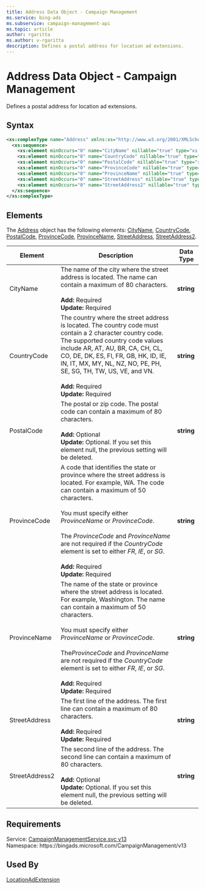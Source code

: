 ```yaml
---
title: Address Data Object - Campaign Management
ms.service: bing-ads
ms.subservice: campaign-management-api
ms.topic: article
author: rgaritta
ms.author: v-rgaritta
description: Defines a postal address for location ad extensions.
---
```

# Address Data Object - Campaign Management
Defines a postal address for location ad extensions.

## Syntax
```xml
<xs:complexType name="Address" xmlns:xs="http://www.w3.org/2001/XMLSchema">
  <xs:sequence>
    <xs:element minOccurs="0" name="CityName" nillable="true" type="xs:string" />
    <xs:element minOccurs="0" name="CountryCode" nillable="true" type="xs:string" />
    <xs:element minOccurs="0" name="PostalCode" nillable="true" type="xs:string" />
    <xs:element minOccurs="0" name="ProvinceCode" nillable="true" type="xs:string" />
    <xs:element minOccurs="0" name="ProvinceName" nillable="true" type="xs:string" />
    <xs:element minOccurs="0" name="StreetAddress" nillable="true" type="xs:string" />
    <xs:element minOccurs="0" name="StreetAddress2" nillable="true" type="xs:string" />
  </xs:sequence>
</xs:complexType>
```

## <a name="elements"></a>Elements

The [Address](address.md) object has the following elements: [CityName](#cityname), [CountryCode](#countrycode), [PostalCode](#postalcode), [ProvinceCode](#provincecode), [ProvinceName](#provincename), [StreetAddress](#streetaddress), [StreetAddress2](#streetaddress2).

|Element|Description|Data Type|
|-----------|---------------|-------------|
|<a name="cityname"></a>CityName|The name of the city where the street address is located. The name can contain a maximum of 80 characters.<br/><br/>**Add:** Required<br/>**Update:** Required|**string**|
|<a name="countrycode"></a>CountryCode|The country where the street address is located. The country code must contain a 2 character country code. The supported country code values include AR, AT, AU, BR, CA, CH, CL, CO, DE, DK, ES, FI, FR, GB, HK, ID, IE, IN, IT, MX, MY, NL, NZ, NO, PE, PH, SE, SG, TH, TW, US, VE, and VN.<br/><br/>**Add:** Required<br/>**Update:** Required|**string**|
|<a name="postalcode"></a>PostalCode|The postal or zip code. The postal code can contain a maximum of 80 characters.<br/><br/>**Add:** Optional<br/>**Update:** Optional. If you set this element null, the previous setting will be deleted.|**string**|
|<a name="provincecode"></a>ProvinceCode|A code that identifies the state or province where the street address is located. For example, WA. The code can contain a maximum of 50 characters.<br/><br/>You must specify either *ProvinceName* or *ProvinceCode*.<br/><br/>The *ProvinceCode* and *ProvinceName* are not required if the *CountryCode* element is set to either *FR*, *IE*, or *SG*.<br/><br/>**Add:** Required<br/>**Update:** Required|**string**|
|<a name="provincename"></a>ProvinceName|The name of the state or province where the street address is located. For example, Washington. The name can contain a maximum of 50 characters.<br/><br/>You must specify either *ProvinceName* or *ProvinceCode*.<br/><br/>The*ProvinceCode* and *ProvinceName* are not required if the *CountryCode* element is set to either *FR*, *IE*, or *SG*.<br/><br/>**Add:** Required<br/>**Update:** Required|**string**|
|<a name="streetaddress"></a>StreetAddress|The first line of the address. The first line can contain a maximum of 80 characters.<br/><br/>**Add:** Required<br/>**Update:** Required|**string**|
|<a name="streetaddress2"></a>StreetAddress2|The second line of the address. The second line can contain a maximum of 80 characters.<br/><br/>**Add:** Optional<br/>**Update:** Optional. If you set this element null, the previous setting will be deleted.|**string**|

## Requirements
Service: [CampaignManagementService.svc v13](https://campaign.api.bingads.microsoft.com/Api/Advertiser/CampaignManagement/v13/CampaignManagementService.svc)  
Namespace: https\://bingads.microsoft.com/CampaignManagement/v13  

## Used By
[LocationAdExtension](locationadextension.md)  
